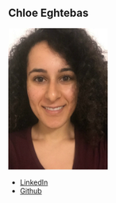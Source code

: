 Chloe Eghtebas
-------------

![](photos/chloe-eghtebas.png)

* [LinkedIn](https://www.linkedin.com/pub/n-chloe-eghtebas/79/903/862)
* [Github](https://github.com/NCEghtebas)
